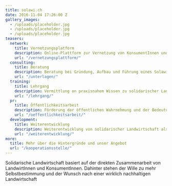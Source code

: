 ```yaml
---
title: solawi.ch
date: 2016-11-04 17:26:00 Z
gallery_images:
  - /uploads/placeholder.jpg
  - /uploads/placeholder.jpg
  - /uploads/placeholder.jpg
teasers:
  network:
    title: Vernetzungsplatform
    description: Online-Plattform zur Vernetzung von KonsumentInnen und ProduzentInnen für Solawi-Betriebe
    url: "/vernetzungsplattform/"
  consulting:
    title: Beratung
    description: Beratung bei Gründung, Aufbau und Führung eines Solawi-Betriebes. Kostenlose Unterlagen zum Herunterladen
    url: "/unterlagen/"
  training:
    title: Lehrgang
    description: Vermittlung on praxisnahem Wissen zu solidarischer Landwirtschaft, für LandwirtInnen und KonsumentInnen
    url: "/lehrgang/"
  pr:
    title: Öffentlichkeitsarbeit
    description: Förderung der öffentlichen Wahrnehmung und der Bedeutung von solidarischer Landwirtschaft
    url: "/oeffentlichkeitsarbeit/"
  development:
    title: Weiterentwicklung
    description: Weiterentwicklung von solidarischer Landwirtschaft als gesamtbetriebliches Konzept
    url: "/weiterentwicklung/"
more:
  title: Mehr über die Hintergründe und unser Angebot
  url: "/kooperationsstelle/"
---
```


Solidarische Landwirtschaft basiert auf der direkten Zusammenarbeit von LandwirtInnen und KonsumentInnen. Dahinter stehen der Wille zu mehr Selbstbestimmung und der Wunsch nach einer wirklich nachhaltigen Landwirtschaft
